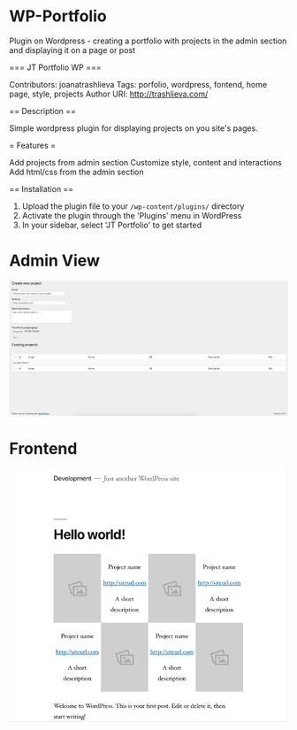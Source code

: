 # WP-Portfolio
Plugin on Wordpress - creating a portfolio with projects in the admin section and displaying it on a page or post

=== JT Portfolio WP ===

Contributors: joanatrashlieva
Tags: porfolio, wordpress, fontend, home page, style, projects
Author URI: http://trashlieva.com/

== Description ==

Simple wordpress plugin for displaying projects on you site's pages.

= Features =

Add projects from admin section
Customize style, content and interactions
Add html/css from the admin section

== Installation ==

1. Upload the plugin file to your `/wp-content/plugins/` directory
2. Activate the plugin through the 'Plugins' menu in WordPress
3. In your sidebar, select 'JT Portfolio' to get started

# Admin View

![Admin View](/images/admin-view.png)

# Frontend

![Front View](/images/frontend.png)

